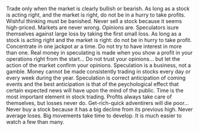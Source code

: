 Trade only when the market is clearly bullish or bearish.
As long as a stock is acting right, and the market is right, do not be in a hurry to take profits.
Wishful thinking must be banished.
Never sell a stock because it seems high-priced.
Markets are never wrong. Opinions are.
Speculators isure themselves against large loss by taking the first small loss.
As long as a stock is acting right and the market is right: do not be in hurry to take profit.
Concentrate in one jackpot ar a time. Do not try to have interest in more than one.
Real money in speculating is made when you show a profit in your operations right from the start...
Do not trust your opinions... but let the action of the market confirm your opinions.
Speculation is a business, not a gamble.
Money cannot be made consistently trading in stocks every day or every week during the year.
Speculation is correct anticipation of coming events and the best anticipation is that of the peychological effect that certain expected news will have upon the mind of the public.
Time is the most important element in stock trading.
Profits always take care of themselves, but losses never do.
Get-rich-quick adventirers will die poor...
Never buy a stock because it has a big decline from its previous high.
Never average loses.
Big movements take time to develop.
It is much easier to watch a few than many.
